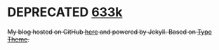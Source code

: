 # DEPRECATED [633k](https://divayprakash.github.io/blog/)

~~My blog hosted on GitHub [here](https://divayprakash.github.io/blog/) and powered by Jekyll. Based on [Type Theme](https://rohanchandra.github.io/project/type/).~~
